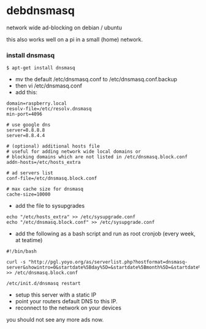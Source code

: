 # debdnsmasq
network wide ad-blocking on debian / ubuntu 

this also works well on a pi in a small (home) network.

### install dnsmasq

```
$ apt-get install dnsmasq

```

* mv the default /etc/dnsmasq.conf to /etc/dnsmasq.conf.backup
* then vi /etc/dnsmasq.conf 
* add this: 

```
domain=raspberry.local
resolv-file=/etc/resolv.dnsmasq
min-port=4096

# use google dns
server=8.8.8.8
server=8.8.4.4

# (optional) additional hosts file
# useful for adding network wide local domains or 
# blocking domains which are not listed in /etc/dnsmasq.block.conf
addn-hosts=/etc/hosts_extra

# ad servers list
conf-file=/etc/dnsmasq.block.conf

# max cache size for dnsmasq
cache-size=10000

```

* add the file to sysupgrades

```
echo "/etc/hosts_extra" >> /etc/sysupgrade.conf
echo "/etc/dnsmasq.block.conf" >> /etc/sysupgrade.conf

```

* add the following as a bash script and run as root cronjob (every week, at teatime)

```
#!/bin/bash

curl -s "http://pgl.yoyo.org/as/serverlist.php?hostformat=dnsmasq-server&showintro=0&startdate%5Bday%5D=&startdate%5Bmonth%5D=&startdate%5Byear%5D=&mimetype=plaintext" >> /etc/dnsmasq.block.conf

/etc/init.d/dnsmasq restart

```

* setup this server with a static IP 
* point your routers default DNS to this IP.
* reconnect to the network on your devices

you should not see any more ads now.
